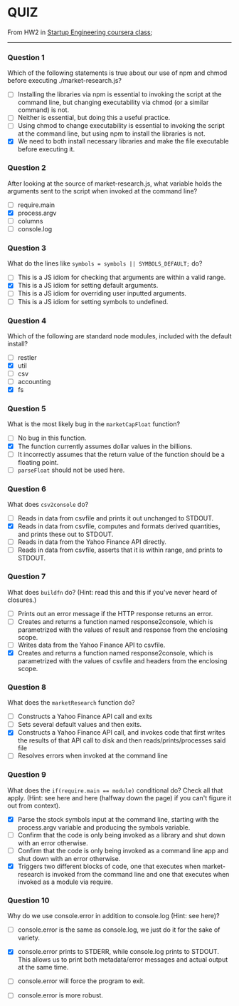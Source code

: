 # QUIZ

From HW2 in [Startup Engineering coursera class](https://class.coursera.org/startup-001);

---

### Question 1

Which of the following statements is true about our use of npm and chmod before
executing ./market-research.js?

- [ ] Installing the libraries via npm is essential to invoking the script at
the command line, but changing executability via chmod (or a similar command)
is not.
- [ ] Neither is essential, but doing this a useful practice.
- [ ] Using chmod to change executability is essential to invoking the script
at the command line, but using npm to install the libraries is not.
- [x] We need to both install necessary libraries and make the file executable
before executing it.

### Question 2

After looking at the source of market-research.js, what variable holds the
arguments sent to the script when invoked at the command line?

- [ ] require.main
- [x] process.argv
- [ ] columns
- [ ] console.log

### Question 3

What do the lines like `symbols = symbols || SYMBOLS_DEFAULT;` do?

- [ ] This is a JS idiom for checking that arguments are within a valid range.
- [x] This is a JS idiom for setting default arguments.
- [ ] This is a JS idiom for overriding user inputted arguments.
- [ ] This is a JS idiom for setting symbols to undefined.

### Question 4

Which of the following are standard node modules, included with the default
install?

- [ ] restler
- [x] util
- [ ] csv
- [ ] accounting
- [x] fs

### Question 5

What is the most likely bug in the `marketCapFloat` function?

- [ ] No bug in this function.
- [x] The function currently assumes dollar values in the billions.
- [ ] It incorrectly assumes that the return value of the function should be
a floating point.
- [ ] `parseFloat` should not be used here.

### Question 6

What does `csv2console` do?
- [ ] Reads in data from csvfile and prints it out unchanged to STDOUT.
- [x] Reads in data from csvfile, computes and formats derived quantities,
and prints these out to STDOUT.
- [ ] Reads in data from the Yahoo Finance API directly.
- [ ] Reads in data from csvfile, asserts that it is within range, and prints
to STDOUT.

### Question 7

What does `buildfn` do? (Hint: read this and this if you've never heard of
closures.)

- [ ] Prints out an error message if the HTTP response returns an error.
- [ ] Creates and returns a function named response2console, which is
parametrized with the values of result and response from the enclosing scope.
- [ ] Writes data from the Yahoo Finance API to csvfile.
- [x] Creates and returns a function named response2console, which is
parametrized with the values of csvfile and headers from the enclosing scope.

### Question 8

What does the `marketResearch` function do?

- [ ] Constructs a Yahoo Finance API call and exits
- [ ] Sets several default values and then exits.
- [x] Constructs a Yahoo Finance API call, and invokes code that first writes
the results of that API call to disk and then reads/prints/processes said file
- [ ] Resolves errors when invoked at the command line

### Question 9

What does the `if(require.main == module)` conditional do? Check all that apply.
(Hint: see here and here (halfway down the page) if you can't figure it out from context).

- [x] Parse the stock symbols input at the command line, starting with the
process.argv variable and producing the symbols variable.
- [ ] Confirm that the code is only being invoked as a library and shut down
with an error otherwise.
- [ ] Confirm that the code is only being invoked as a command line app and
shut down with an error otherwise.
- [x] Triggers two different blocks of code, one that executes when
market-research is invoked from the command line and one that executes when
invoked as a module via require.

### Question 10

Why do we use console.error in addition to console.log (Hint: see here)?

- [ ] console.error is the same as console.log, we just do it for the sake
of variety.
- [x] console.error prints to STDERR, while console.log prints to STDOUT.
This allows us to print both metadata/error messages and actual output at the
same time.
- [ ] console.error will force the program to exit.
- [ ] console.error is more robust.


